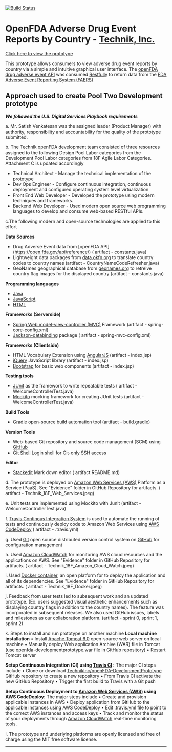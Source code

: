 [![Build Status](https://travis-ci.org/krishnachaganti/travis_test.svg?branch=master)](https://travis-ci.org/krishnachaganti/technikfda)

# OpenFDA Adverse Drug Event Reports by Country - [Technik, Inc.](http://www.technikinc.com)

[Click here to view the prototype](http://ec2-54-175-24-134.compute-1.amazonaws.com:8080/technikfda/)

This prototype allows consumers to view adverse drug event reports by country via a simple and intuitive graphical user interface. The [openFDA drug adverse event API](https://api.fda.gov/drug/event) was consumed [Restfully](https://en.wikipedia.org/wiki/Representational_state_transfer) to return data from the [FDA Adverse Event Reporting System (FAERS)](https://open.fda.gov/data/faers/) 


## Approach used to create Pool Two Development prototype

***We followed the U.S. Digital Services Playbook requirements***

a. Mr. Satish Venkatesan was the assigned leader (Product Manager) with authority, responsibility and accountability for the quality of the prototype submitted.

b. The Technik openFDA development team consisted of three resources assigned to the following Design Pool Labor categories from the Development Pool Labor categories from 18F Agile Labor Categories. Attachment C is updated accordingly

 - Technical Architect - Manage the technical implementation of the prototype
 - Dev Ops  Engineer - Configure continuous integration, continuous deployment and configured operating system level virtualization
 - Front  End Web Developer - Developed the prototype using modern techniques and frameworks. 
 -  Backend Web Developer - Used modern open source web programming languages to develop and consume web-based RESTful APIs.

c.The following modern and open-source technologies are applied to this effort

**Data Sources** 
 - Drug Adverse Event data from [openFDA    API] (https://open.fda.gov/api/reference/)  ( artifact - constants.java)
 - Lightweight data packages from [data.okfn.org](http://data.okfn.org/) to translate country codes to country names (artifact - CountryNameCodeRefresher.java)
 - GeoNames geographical database from [geonames.org](http://www.geonames.org)  to retreive country flag images for the displayed country (artifact - constants.java)

**Programming languages**
 - [Java](https://en.wikipedia.org/wiki/Java_programming_language)
 - [JavaScript](https://en.wikipedia.org/wiki/JavaScript) 
 - [HTML](https://en.wikipedia.org/wiki/HTML)

**Frameworks (Serverside)**
 - [Spring Web model-view-controller (MVC)](https://spring.io/guides/gs/serving-web-content/) Framework (artifact - spring-core-config.xml)
 - [Jackson-databinding](https://github.com/FasterXML/jackson-databind/) package  ( artifact - spring-mvc-config.xml)

**Frameworks (Clientside)**
 - HTML Vocabulary Extension using [AngularJS](https://angularjs.org/) (artifact - index.jsp)
 - [jQuery](https://jquery.com/) JavaScript library (artifact - index.jsp)
 - [Bootstrap](http://getbootstrap.com) for basic web components (artifact - index.jsp)

**Testing tools**
 - [JUnit](http://junit.org/) as the framework to write repeatable tests  ( artifact -  WelcomeControllerTest.java)
 - [Mockito](http://mockito.org/) mocking framework for creating JUnit tests (artifact - WelcomeControllerTest.java)

**Build Tools**
 - [Gradle](https://gradle.org/) open-source build automation tool (artifact -  build.gradle)

**Version Tools**
 - Web-based Git repository and source code management (SCM) using [GitHub](https://github.com/)
 - [Git Shell](http://git-scm.com/docs/git-shell) Login shell for Git-only SSH access

**Editor**
 - [Stackedit](https://stackedit.io/) Mark down editor ( artifact README.md)


d. The prototype is deployed on [Amazon Web Services (AWS)](https://aws.amazon.com/?nc2=h_lg) Platform as a Service (PaaS).  See "Evidence" folder in GitHub Repository for artifacts. ( artifact - Technik_18F_Web_Services.jpeg)

e.  Unit tests are implemented using Mockito with Junit (artifact - WelcomeControllerTest.java)

f. [Travis Continous Integration System](https://travis-ci.org) is used to automate the running of tests and continuously deploy code to Amazon Web Services using [AWS CodeDeploy](http://aws.amazon.com/codedeploy/) (  artifact  -  .travis.yml)

g. Used [Git](https://git-scm.com/) open source distributed version control system on [GitHub](https://github.com/) for configuration management

h. Used [Amazon CloudWatch](http://aws.amazon.com/cloudwatch/) for monitoring AWS cloud resources and the applications on AWS. See "Evidence" folder in GitHub Repository for artifacts. ( artifact - Technik_18F_Amazon_Cloud_Watch.jpeg)
 
i. Used [Docker container](https://www.docker.com/), an open platform for to deploy the application and all of its dependencies.  See "Evidence" folder in GitHub Repository for artifacts. ( artifact - Technik_18F_Docker.jpeg)
 
j. Feedback from user tests led to subsequent work and an updated prototype. (Ex. users suggested visual aesthetic enhancements such as displaying country flags in addition to the country names). The feature was incorporated in subsequent releases. We also used GitHub issues, labels and milestones as our collaboration platform. (artifact - sprint 0, sprint 1, sprint 2)

k. Steps to install and run prototype on another machine
**Local machine installation**
•	Install [Apache Tomcat 6.0]( https://tomcat.apache.org/tomcat-6.0-doc/deployer-howto.html) open-source web server on local machine
•	Manually deploy Web application Archive (WAR) file in Tomcat (use openfda-developmentprototype.war file in GitHub repository)
•	Restart Tomcat server

**Setup Continuous Integration (CI) using [Travis CI](https://www.travis-ci.org/) :**
The major CI steps include
•	Clone  or download [TechnikInc/openFDA-DevelopmentPrototype](https://github.com/TechnikInc/openFDA-DevelopmentPrototype)  GitHub repository  to create a new repository
•	From Travis CI activate the new GitHub Repository
•	Trigger the first build to Travis with a Git push
 
**Setup Continuous Deployment to [Amazon Web Services (AWS)](http://aws.amazon.com/codedeploy/) using AWS CodeDeploy:**
The major steps include
•	Create and provision applicable instances in AWS
•	Deploy application from GitHub to the applicable instances using AWS CodeDeploy
•	Edit .travis.yml file to point to the correct AWS instances and access keys 
•	Track and monitor the status of your deployments through [Amazon CloudWatch](http://aws.amazon.com/cloudwatch/) real-time monitoring tools.

l. The prototype and underlying platforms are openly licensed and free of charge using the MIT free software license.

----------
